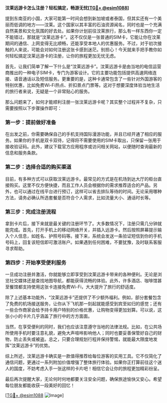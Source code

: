 **汶莱远游卡怎么注册？轻松搞定，畅游无忧[[TG💪+ @esim1088](https://t.me/s/esim1088)]**

提到东南亚的小国，大家可能第一时间会想到新加坡或者泰国，但其实还有一个美丽而低调的地方——汶莱。这个国家以其丰富的石油资源闻名，同时也是一个充满自然美景和文化氛围的好去处。如果你计划前往汶莱旅行，那么有一样东西你一定不能错过，那就是“汶莱远游卡”。这不仅仅是一张普通的SIM卡，它能让你在汶莱期间的通信、上网变得无比顺畅，还能享受本地人的优惠服务。不过，对于初次接触的人来说，可能会对如何注册这张卡感到迷茫。别担心！今天就来手把手教你如何轻松搞定汶莱远游卡的注册，让你的旅程更加无忧无虑。

首先，让我们简单了解一下什么是“汶莱远游卡”。汶莱远游卡是由当地的电信运营商推出的一种电子SIM卡，专门为游客设计。它的主要功能包括提供高速网络连接、语音通话以及短信服务。更重要的是，这种卡通常包含了一些针对外国游客的特别优惠，比如免费Wi-Fi热点、折扣景点门票等。这对于想要深度体验当地生活的旅行者来说，无疑是一个非常贴心的服务。

那么问题来了，如何才能顺利注册一张汶莱远游卡呢？其实整个过程并不复杂，只需要按照以下步骤操作即可：

### 第一步：提前做好准备

在出发之前，你需要确保自己的手机支持国际漫游功能，并且已经开通了相应的服务。如果你的手机是双卡双待，记得将不需要使用的SIM卡取出，只保留一张用于接收验证码。此外，建议下载官方应用程序或访问相关网站，以便随时查询最新的信息和服务条款。

### 第二步：选择合适的购买渠道

目前，有多种方式可以获取汶莱远游卡。最常见的方式是在机场到达大厅的柜台直接购买。这里不仅方便快捷，而且工作人员会根据你的需求推荐适合的产品。另外，也可以通过在线平台进行预订，这样可以省去排队等待的时间。无论采用哪种方法，请务必确认所选套餐是否符合个人需求，比如流量大小、通话时长等。

### 第三步：完成注册流程

拿到卡片后，接下来就是最关键的注册环节了。大多数情况下，注册只需几分钟就能完成。首先，打开手机上的移动网络开关，并插入远游卡。然后按照屏幕提示输入个人信息，如姓名、护照号码等。接下来，系统会发送一条验证短信到你的手机号码上，回复该短信即可激活账户。如果遇到任何困难，不要犹豫，及时联系客服寻求帮助。

### 第四步：开始享受便利服务

一旦成功注册并激活，你就能够立即享受到汶莱远游卡带来的各种便利。无论是浏览社交媒体还是查找地图导航，都能获得流畅的体验。此外，许多酒店、咖啡馆甚至餐馆都支持使用这张卡连接免费Wi-Fi，大大提升了旅行的舒适度。

除了上述基本功能外，“汶莱远游卡”还提供了不少额外福利。例如，部分套餐包含了免费的机场接送服务，让你从下飞机那一刻起就能感受到宾至如归的感觉；还有一些合作商家会给予持卡用户特别的价格优惠，让购物变得更加划算。可以说，这张小小的卡片几乎涵盖了旅行中的方方面面。

当然，在享受便利的同时，我们也应该注意遵守当地的法律法规。比如，在公共场所使用手机时要注意礼貌，避免大声喧哗影响他人；同时也要妥善保管好自己的财物，防止丢失或被盗。总之，只要合理规划行程并保持警惕，就能最大限度地发挥“汶莱远游卡”的优势。

综上所述，汶莱远游卡确实是一款值得推荐给每位游客的实用工具。它不仅简化了通信问题，更通过一系列附加价值增强了整体旅行体验。如果你正打算前往这个迷人的国度，不妨考虑入手一张这样的卡片吧！相信它会让你的旅程更加精彩纷呈。

最后再次提醒大家，无论何时何地都要关注安全问题，确保旅途愉快又安心。希望每位朋友都能收获一段美好的回忆！

[[TG💪+ @esim1088](https://t.me/s/esim1088) ![Image](https://i.postimg.cc/4NQfJmqS/Snipaste-2025-05-13-00-14-12.png)]
